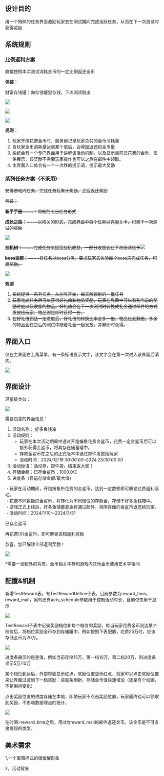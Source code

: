 ## 设计目的
用一个特殊的任务界面激励玩家去在测试期间完成活跃任务，从而在下一次测试时获得奖励

## 系统规则
### 比例返利方案
直接按照本次测试消耗金币的一定比例返还金币

**包装：**

财富存钱罐：向存钱罐里存钱，下次测试取出

![](https://cdn.nlark.com/yuque/0/2024/png/50113719/1733997467685-bce85a1c-ff1e-49c5-bbbf-db98036f125b.png)

![](https://cdn.nlark.com/yuque/0/2024/png/50113719/1734338503740-5cc0affe-df33-40e0-9914-1c37c93930f2.png)

![](https://cdn.nlark.com/yuque/0/2024/png/50113719/1734338975495-d005534f-3878-475d-95d9-9f8326a98cee.png)

**规则：**

1. 玩家开炮花费金币时，服务器记录玩家总共的金币消耗量
2. 当玩家金币消耗量达到某个值后，会增加返还的金币量
3. 系统会有一个专门界面用于讲解该活动机制，以及显示目前已花费的金币，仅供展示，该奖励不需要玩家操作也可以之后在邮件中领取。
4. 主界面入口处会有一个一次性的提示语，提示最大奖励



### ~~系列任务方案（不采用）~~
~~安排游戏内任务，完成任务后累计奖励，之后返还奖励~~

~~包装：~~

~~**新手手册**~~~~：常规的七日任务形式~~

~~**成长之路：**~~~~以闯关的形式，完成界面中每个任务以克服关卡，积累下一次测试的奖励~~

![](https://cdn.nlark.com/yuque/0/2024/png/50113719/1733997755132-b2d76d0a-be31-4a57-b1fa-c1faba42b7a4.png)

~~**挂机树：**~~~~完成任务来提高挂机收益，一部分收益会在下次测试给予~~![](https://cdn.nlark.com/yuque/0/2024/png/50113719/1733998970159-8bcfc361-6380-4a79-a349-4a6a92abb271.png)

~~**boss巡猎：**~~~~将任务以boss分类，要求玩家去体验每个boss来完成任务，积累奖励。~~

![](https://cdn.nlark.com/yuque/0/2024/png/50113719/1733998131805-cd0f4e8a-db8c-4af3-a7ad-af01d89e7ff2.png)

~~**规则**~~

1. ~~系统提供一系列任务，从创号开始，每天解锁新的一批任务~~
2. ~~玩家完成任务后可以获得好礼值和物品奖励，玩家在界面中可以看到当前的奖励进度以及收集的物品。好礼值会在下一次测试时转换成礼金通过邮件的方式发放给玩家，物品则是即时获得一份。~~
3. ~~在好礼值到达一定进度后，好礼值的转换比率会多一倍，物品也会翻倍，多余的物品会在之后的测试中随着礼金一起发放，并非即时获得。~~

## 界面入口
仅在主界面右上角菜单，有一条标语显示文字，该文字会在第一次进入该界面后消失。

![](https://cdn.nlark.com/yuque/0/2024/png/50113719/1733801782001-307d1a36-f602-4c71-84af-d098b2b2b6ff.png)

## 界面设计
轻量级类似：

![](https://cdn.nlark.com/yuque/0/2024/png/50113719/1734315731682-bb9c9c54-1c84-4b9c-9216-89e9d93a29e0.png)

需要包含的界面信息：

1. 活动名称： 好多鱼钱箱  
2. 活动规则：
    - 玩家在本次活动期间中通过开炮捕鱼花费金鲨币，花费一定金鲨币后可以额外获得金鲨币，将其存在储蓄罐中。
    - 存款金鲨币在之后的正式版本中通过邮件发放给玩家
    - 活动时间：*2024/12/16 00:00:00~2024.23/30:00:00*
3. 活动标语：活动存，邮件提，结束返大奖！
4. 存储金额：已存金鲨币：1000.0亿
5. 进度条（目前存储金额/最大值）



・玩家在活动期间，开炮捕鱼所花费的金鲨币，达到一定数额即可解锁花费返利活动。  
・花费不同数额的金鲨币，将转化为不同档位的存款金，存储于好多鱼钱箱中。  
・游戏正式上线后，好多鱼储蓄基金将通过邮件，将所存储的金鲨币返还给玩家。  
・活动时间：2024/1/10～2024/3/31    
  
已存金鲨币  
   
再花费{0}金鲨币，即可解锁该档返利奖励  
  
恭喜，您已解锁全部返利奖励！  

![](https://cdn.nlark.com/yuque/0/2024/png/50113719/1734081033443-04b4c7f0-a2e7-4b70-a4ba-fee389855647.png)

*需要一张额外的背景，金币相关字样和游戏内其他金币使用艺术字相同

## 配置&机制
新增TestReward表，有TestRewardDefine子表，目前参数为reward_time，reward_mail，另外还有actv_schedule参数用于控制活动时长，目前仅仅用于显示

![](https://cdn.nlark.com/yuque/0/2024/png/50113719/1734676297234-70bf0d5d-7714-4e5a-b3ed-0256e848473b.png)

TestReward子表中记录奖励档位和每个档位的奖励，每当玩家花费金币到达某个档位后，将档位奖励金币存到存储罐中，例如按照下表配置，花费25万时，应该存储金币为20万。

![](https://cdn.nlark.com/yuque/0/2024/png/50113719/1734677576035-96845bce-2d7f-4611-804d-54cfd9d21393.png)

进度条展示的是差值，例如当前存储15万，第一档10万，第二档20万，则进度条显示5万/10万

某个档位到达后，外部界面显示红点，奖励位置显示红点，玩家可以点击奖励位置来让界面过渡到下一档奖励：进度条刷新，存储金币值快速增加（还是有个动画，不是瞬间变化）

点击奖励位置的进度存储在本地，即使玩家不点击奖励位置，玩家最终也可以领取到奖励，不影响数据埋点的统计。

![](https://cdn.nlark.com/yuque/0/2024/png/50113719/1734937102693-f7bfa481-d1a4-4d51-891e-233c4c6d8f76.png)

在时间>reward_time之后，用id为reward_mail的邮件返还金币。该金币是不可直接提现的类型。





## 美术需求
1,一个宝箱样式的储蓄罐形象

2，活动背景

